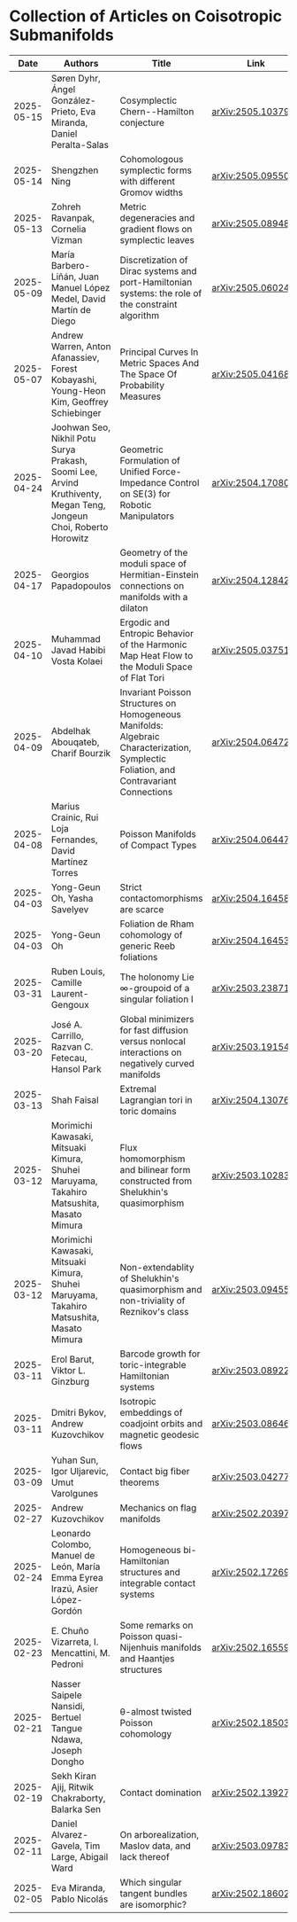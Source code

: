 # Collection of Articles on Coisotropic Submanifolds

| Date | Authors | Title | Link |
|------|---------|-------|------|
| 2025-05-15 | Søren Dyhr, Ángel González-Prieto, Eva Miranda, Daniel Peralta-Salas | Cosymplectic Chern--Hamilton conjecture | [arXiv:2505.10379v1](https://arxiv.org/abs/2505.10379v1) |
| 2025-05-14 | Shengzhen Ning | Cohomologous symplectic forms with different Gromov widths | [arXiv:2505.09550v1](https://arxiv.org/abs/2505.09550v1) |
| 2025-05-13 | Zohreh Ravanpak, Cornelia Vizman | Metric degeneracies and gradient flows on symplectic leaves | [arXiv:2505.08948v1](https://arxiv.org/abs/2505.08948v1) |
| 2025-05-09 | María Barbero-Liñán, Juan Manuel López Medel, David Martín de Diego | Discretization of Dirac systems and port-Hamiltonian systems: the role of the constraint algorithm | [arXiv:2505.06024v1](https://arxiv.org/abs/2505.06024v1) |
| 2025-05-07 | Andrew Warren, Anton Afanassiev, Forest Kobayashi, Young-Heon Kim, Geoffrey Schiebinger | Principal Curves In Metric Spaces And The Space Of Probability Measures | [arXiv:2505.04168v1](https://arxiv.org/abs/2505.04168v1) |
| 2025-04-24 | Joohwan Seo, Nikhil Potu Surya Prakash, Soomi Lee, Arvind Kruthiventy, Megan Teng, Jongeun Choi, Roberto Horowitz | Geometric Formulation of Unified Force-Impedance Control on SE(3) for Robotic Manipulators | [arXiv:2504.17080v1](https://arxiv.org/abs/2504.17080v1) |
| 2025-04-17 | Georgios Papadopoulos | Geometry of the moduli space of Hermitian-Einstein connections on manifolds with a dilaton | [arXiv:2504.12842v1](https://arxiv.org/abs/2504.12842v1) |
| 2025-04-10 | Muhammad Javad Habibi Vosta Kolaei | Ergodic and Entropic Behavior of the Harmonic Map Heat Flow to the Moduli Space of Flat Tori | [arXiv:2505.03751v1](https://arxiv.org/abs/2505.03751v1) |
| 2025-04-09 | Abdelhak Abouqateb, Charif Bourzik | Invariant Poisson Structures on Homogeneous Manifolds: Algebraic Characterization, Symplectic Foliation, and Contravariant Connections | [arXiv:2504.06472v1](https://arxiv.org/abs/2504.06472v1) |
| 2025-04-08 | Marius Crainic, Rui Loja Fernandes, David Martínez Torres | Poisson Manifolds of Compact Types | [arXiv:2504.06447v1](https://arxiv.org/abs/2504.06447v1) |
| 2025-04-03 | Yong-Geun Oh, Yasha Savelyev | Strict contactomorphisms are scarce | [arXiv:2504.16458v2](https://arxiv.org/abs/2504.16458v2) |
| 2025-04-03 | Yong-Geun Oh | Foliation de Rham cohomology of generic Reeb foliations | [arXiv:2504.16453v2](https://arxiv.org/abs/2504.16453v2) |
| 2025-03-31 | Ruben Louis, Camille Laurent-Gengoux | The holonomy Lie ∞-groupoid of a singular foliation I | [arXiv:2503.23871v1](https://arxiv.org/abs/2503.23871v1) |
| 2025-03-20 | José A. Carrillo, Razvan C. Fetecau, Hansol Park | Global minimizers for fast diffusion versus nonlocal interactions on negatively curved manifolds | [arXiv:2503.19154v1](https://arxiv.org/abs/2503.19154v1) |
| 2025-03-13 | Shah Faisal | Extremal Lagrangian tori in toric domains | [arXiv:2504.13076v1](https://arxiv.org/abs/2504.13076v1) |
| 2025-03-12 | Morimichi Kawasaki, Mitsuaki Kimura, Shuhei Maruyama, Takahiro Matsushita, Masato Mimura | Flux homomorphism and bilinear form constructed from Shelukhin's quasimorphism | [arXiv:2503.10283v1](https://arxiv.org/abs/2503.10283v1) |
| 2025-03-12 | Morimichi Kawasaki, Mitsuaki Kimura, Shuhei Maruyama, Takahiro Matsushita, Masato Mimura | Non-extendablity of Shelukhin's quasimorphism and non-triviality of Reznikov's class | [arXiv:2503.09455v1](https://arxiv.org/abs/2503.09455v1) |
| 2025-03-11 | Erol Barut, Viktor L. Ginzburg | Barcode growth for toric-integrable Hamiltonian systems | [arXiv:2503.08922v1](https://arxiv.org/abs/2503.08922v1) |
| 2025-03-11 | Dmitri Bykov, Andrew Kuzovchikov | Isotropic embeddings of coadjoint orbits and magnetic geodesic flows | [arXiv:2503.08646v2](https://arxiv.org/abs/2503.08646v2) |
| 2025-03-09 | Yuhan Sun, Igor Uljarevic, Umut Varolgunes | Contact big fiber theorems | [arXiv:2503.04277v2](https://arxiv.org/abs/2503.04277v2) |
| 2025-02-27 | Andrew Kuzovchikov | Mechanics on flag manifolds | [arXiv:2502.20397v1](https://arxiv.org/abs/2502.20397v1) |
| 2025-02-24 | Leonardo Colombo, Manuel de León, María Emma Eyrea Irazú, Asier López-Gordón | Homogeneous bi-Hamiltonian structures and integrable contact systems | [arXiv:2502.17269v1](https://arxiv.org/abs/2502.17269v1) |
| 2025-02-23 | E. Chuño Vizarreta, I. Mencattini, M. Pedroni | Some remarks on Poisson quasi-Nijenhuis manifolds and Haantjes structures | [arXiv:2502.16559v1](https://arxiv.org/abs/2502.16559v1) |
| 2025-02-21 | Nasser Saipele Nansidi, Bertuel Tangue Ndawa, Joseph Dongho | θ-almost twisted Poisson cohomology | [arXiv:2502.18503v1](https://arxiv.org/abs/2502.18503v1) |
| 2025-02-19 | Sekh Kiran Ajij, Ritwik Chakraborty, Balarka Sen | Contact domination | [arXiv:2502.13927v1](https://arxiv.org/abs/2502.13927v1) |
| 2025-02-11 | Daniel Alvarez-Gavela, Tim Large, Abigail Ward | On arborealization, Maslov data, and lack thereof | [arXiv:2503.09783v1](https://arxiv.org/abs/2503.09783v1) |
| 2025-02-05 | Eva Miranda, Pablo Nicolás | Which singular tangent bundles are isomorphic? | [arXiv:2502.18602v1](https://arxiv.org/abs/2502.18602v1) |

